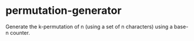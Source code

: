 # permutation-generator
Generate the k-permutation of n (using a set of n characters) using a base-n counter.
